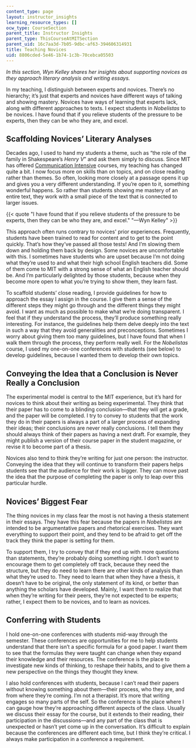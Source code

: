 ```yaml
---
content_type: page
layout: instructor_insights
learning_resource_types: []
ocw_type: CourseSection
parent_title: Instructor Insights
parent_type: ThisCourseAtMITSection
parent_uid: 16c7aa3d-7b05-9dbc-af63-394606314931
title: Teaching Novices
uid: 8806cded-5e46-1b74-1c3b-70cebca05503
---
```


_In this section, Wyn Kelley shares her insights about supporting novices as they approach literary analysis and writing essays._

In my teaching, I distinguish between experts and novices. There’s no hierarchy; it’s just that experts and novices have different ways of talking and showing mastery. Novices have ways of learning that experts lack, along with different approaches to texts. I expect students in _Nobelistas_ to be novices. I have found that if you relieve students of the pressure to be experts, then they can be who they are, and excel.

Scaffolding Novices’ Literary Analyses
--------------------------------------

Decades ago, I used to hand my students a theme, such as “the role of the family in Shakespeare’s _Henry V_” and ask them simply to discuss. Since MIT has offered [Communication Intensive](http://mit.edu/commreq/) courses, my teaching has changed quite a bit. I now focus more on skills than on topics, and on close reading rather than themes. So often, looking more closely at a passage opens it up and gives you a very different understanding. If you’re open to it, something wonderful happens. So rather than students showing me mastery of an entire text, they work with a small piece of the text that is connected to larger issues.

{{< quote "I have found that if you relieve students of the pressure to be experts, then they can be who they are, and excel." "—Wyn Kelley" >}}

This approach often runs contrary to novices' prior experiences. Frequently, students have been trained to read for content and to get to the point quickly. That’s how they’ve passed all those tests! And I’m slowing them down and holding them back by design. Some novices are uncomfortable with this. I sometimes have students who are upset because I’m not doing what they’re used to and what their high school English teachers did. Some of them come to MIT with a strong sense of what an English teacher should be. And I’m particularly delighted by those students, because when they become more open to what you’re trying to show them, they learn fast.

To scaffold students’ close reading, I provide guidelines for how to approach the essay I assign in the course. I give them a sense of the different steps they might go through and the different things they might avoid. I want as much as possible to make what we’re doing transparent. I feel that if they understand the process, they’ll produce something really interesting. For instance, the guidelines help them delve deeply into the text in such a way that they avoid generalities and preconceptions. Sometimes I worry about giving them too many guidelines, but I have found that when I walk them through the process, they perform really well. For the _Nobelistas_ course, I used my one-on-one conferences with students (see below) to develop guidelines, because I wanted them to develop their own topics. 

Conveying the Idea that a Conclusion is Never Really a Conclusion
-----------------------------------------------------------------

The experimental model is central to the MIT experience, but it’s hard for novices to think about their writing as being experimental. They think that their paper has to come to a blinding conclusion—that they will get a grade, and the paper will be completed. I try to convey to students that the work they do in their papers is always a part of a larger process of expanding their ideas; their conclusions are never really conclusions. I tell them they should always think of their papers as having a next draft. For example, they might publish a version of their course paper in the student magazine, or revise it to become part of a thesis.

Novices also tend to think they’re writing for just one person: the instructor. Conveying the idea that they will continue to transform their papers helps students see that the audience for their work is bigger. They can move past the idea that the purpose of completing the paper is only to leap over this particular hurdle.

Novices’ Biggest Fear
---------------------

The thing novices in my class fear the most is not having a thesis statement in their essays. They have this fear because the papers in _Nobelistas_ are intended to be argumentative papers and rhetorical exercises. They want everything to support their point, and they tend to be afraid to get off the track they think the paper is setting for them.

To support them, I try to convey that if they end up with more questions than statements, they’re probably doing something right. I don’t want to encourage them to get completely off track, because they need the structure, but they do need to learn there are other kinds of analysis than what they’re used to. They need to learn that when they have a thesis, it doesn’t have to be original, the only statement of its kind, or better than anything the scholars have developed. Mainly, I want them to realize that when they’re writing for their peers, they’re not expected to be experts; rather, I expect them to be novices, and to learn as novices.

Conferring with Students
------------------------

I hold one-on-one conferences with students mid-way through the semester. These conferences are opportunities for me to help students understand that there isn’t a specific formula for a good paper. I want them to see that the formulas they were taught can change when they expand their knowledge and their resources. The conference is the place to investigate new kinds of thinking, to reshape their habits, and to give them a new perspective on the things they thought they knew.

I also hold conferences with students, because I can’t read their papers without knowing something about them—their process, who they are, and from where they’re coming. I’m not a therapist. It’s more that writing engages so many parts of the self. So the conference is the place where I can gauge how they’re approaching different aspects of the class. Usually we discuss their essay for the course, but it extends to their reading, their participation in the discussions—and any part of the class that is unexpected or hasn’t yet come up in the conversation. It’s difficult to explain because the conferences are different each time, but I think they’re critical. I always make participation in a conference a requirement.